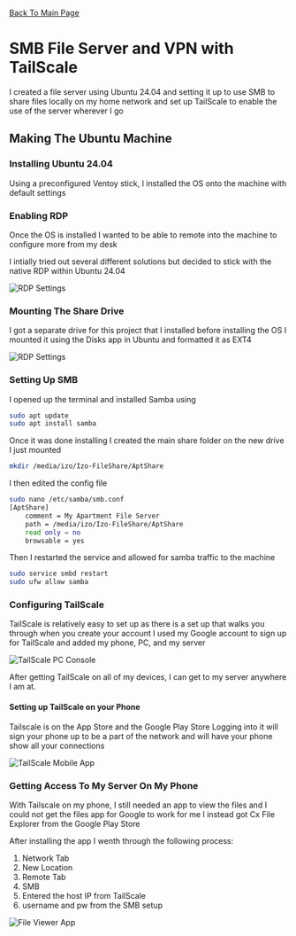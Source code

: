 [Back To Main Page](./izoman365.github.io)

# SMB File Server and VPN with TailScale

I created a file server using Ubuntu 24.04 and setting it up to use SMB to share files locally on my home network and set up TailScale to enable the use of the server wherever I go

## Making The Ubuntu Machine

### Installing Ubuntu 24.04
Using a preconfigured Ventoy stick, I installed the OS onto the machine with default settings

### Enabling RDP
Once the OS is installed I wanted to be able to remote into the machine to configure more from my desk

I intially tried out several different solutions but decided to stick with the native RDP within Ubuntu 24.04


![RDP Settings](UBRDP.png)


### Mounting The Share Drive
I got a separate drive for this project that I installed before installing the OS
I mounted it using the Disks app in Ubuntu and formatted it as EXT4


![RDP Settings](DisksUb.png)

### Setting Up SMB

I opened up the terminal and installed Samba using

```bash
sudo apt update
sudo apt install samba
```
Once it was done installing I created the main share folder on the new drive I just mounted

```bash
mkdir /media/izo/Izo-FileShare/AptShare
```

I then edited the config file 
```bash
sudo nano /etc/samba/smb.conf
[AptShare]
    comment = My Apartment File Server
    path = /media/izo/Izo-FileShare/AptShare
    read only = no
    browsable = yes
```
Then I restarted the service and allowed for samba traffic to the machine
```bash
sudo service smbd restart
sudo ufw allow samba
```
### Configuring TailScale
TailScale is relatively easy to set up as there is a set up that walks you through when you create your account
I used my Google account to sign up for TailScale and added my phone, PC, and my server

![TailScale PC Console](PCTailScale.png)


After getting TailScale on all of my devices, I can get to my server anywhere I am at.

#### Setting up TailScale on your Phone
Tailscale is on the App Store and the Google Play Store
Logging into it will sign your phone up to be a part of the network and will have your phone show all your connections

![TailScale Mobile App](TSMobile.png)

### Getting Access To My Server On My Phone
With Tailscale on my phone, I still needed an app to view the files and I could not get the files app for Google to work for me
I instead got Cx File Explorer from the Google Play Store

After installing the app I wenth through the following process:

1.  Network Tab
2.  New Location
3.  Remote Tab
4.  SMB
5.  Entered the host IP from TailScale
6.  username and pw from the SMB setup

   ![File Viewer App](FilerViewerMobile.png)
